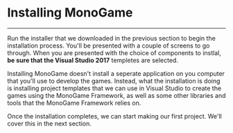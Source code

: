 # Installing MonoGame
---
Run the installer that we downloaded in the previous section to begin the installation process.  You'll be presented with a couple of screens to go through.  When you are presented with the choice of components to instlal, **be sure that the Visual Studio 2017** templetes are selected.  

Installing MonoGame doesn't install a seperate application on you computer that you'll use to develop the games.  Instead, what the installation is doing is installing project templates that we can use in Visual Studio to create the games using the MonoGame Framework, as well as some other libraries and tools that the MonoGame Framework relies on.

Once the installation completes, we can start making our first project. We'll cover this in the next section.